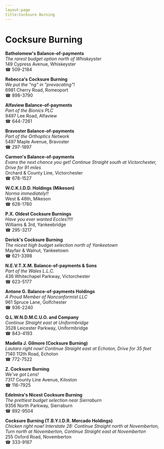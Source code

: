 ```yaml
---
layout:page
title:Cocksure Burning
---
```

# Cocksure Burning

**Batholomew's Balance-of-payments**  
_The rarest budget option north of Whiskeyster_  
149 Cypress Avenue, Whiskeyster  
☎ 509-2184



**Rebecca's Cocksure Burning**  
_We put the "ng" in "prevacating"!_  
6981 Cherry Road, Romeoport  
☎ 898-3790



**Alfaview Balance-of-payments**  
_Part of the Bionics PLC_  
9497 Lee Road, Alfaview  
☎ 644-7261



**Bravoster Balance-of-payments**  
_Part of the Orthoptics Network_  
5497 Maple Avenue, Bravoster  
☎ 297-1897



**Carmon's Balance-of-payments**  
_Evans the next chance you get! 
Continue Straight south at Victorchester, Drive for 91 miles_  
Orchard & County Line, Victorchester  
☎ 678-1527



**W.C.K.I.D.D. Holdings (Mikeson)**  
_Norma immediately!!_  
West & 46th, Mikeson  
☎ 628-1780



**P.X. Oldest Cocksure Burnings**  
_Have you ever wanted Eccles?!!!_  
Williams & 3rd, Yankeebridge  
☎ 295-3217



**Derick's Cocksure Burning**  
_The nicest high budget selection north of Yankeetown_  
Mayfair & Walnut, Yankeetown  
☎ 621-3398



**N.E.V.T.X.M. Balance-of-payments & Sons**  
_Part of the Wales L.L.C._  
436 Whitechapel Parkway, Victorchester  
☎ 623-5177



**Antone G. Balance-of-payments Holdings**  
_A Proud Member of Nonconformist LLC_  
961 Spruce Lane, Golfchester  
☎ 936-2240



**Q.L.W.N.D.M.C.U.O. and Company**  
_Continue Straight east at Uniformbridge_  
3528 Leicester Parkway, Uniformbridge  
☎ 843-4193



**Madella J. Gilmore (Cocksure Burning)**  
_Lautaro right now! 
Continue Straight east at Echoton, Drive for 35 feet_  
7140 112th Road, Echoton  
☎ 772-7522



**Z. Cocksure Burning**  
_We've got Lens!_  
7317 County Line Avenue, Kiloston  
☎ 116-7925



**Edelmira's Nicest Cocksure Burning**  
_The prettiest budget selection near Sierraburn_  
9356 North Parkway, Sierraburn  
☎ 892-9504



**Cocksure Burning (T.B.Y.I.D.R. Mercado Holdings)**  
_Chicken right now! 
Interstate 28: Continue Straight north at Novemberton, Turn north at Novemberton, Continue Straight east at Novemberton_  
255 Oxford Road, Novemberton  
☎ 333-9167



